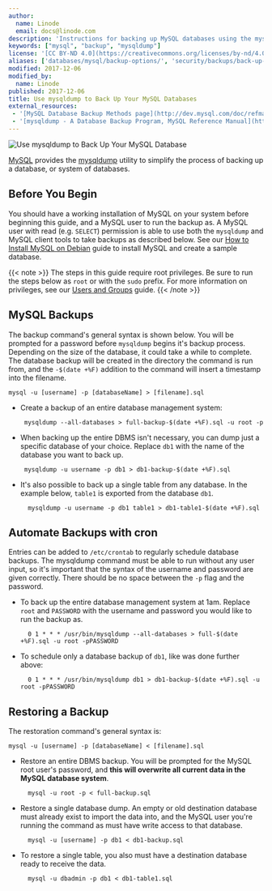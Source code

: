 ```yaml
---
author:
  name: Linode
  email: docs@linode.com
description: 'Instructions for backing up MySQL databases using the mysqldump tool.'
keywords: ["mysql", "backup", "mysqldump"]
license: '[CC BY-ND 4.0](https://creativecommons.org/licenses/by-nd/4.0)'
aliases: ['databases/mysql/backup-options/', 'security/backups/back-up-your-mysql-databases/','databases/mysql/back-up-your-mysql-databases/']
modified: 2017-12-06
modified_by:
  name: Linode
published: 2017-12-06
title: Use mysqldump to Back Up Your MySQL Databases
external_resources:
 - '[MySQL Database Backup Methods page](http://dev.mysql.com/doc/refman/5.1/en/backup-methods.html)'
 - '[mysqldump - A Database Backup Program, MySQL Reference Manual](https://dev.mysql.com/doc/refman/5.7/en/mysqldump.html)'
---
```


![Use mysqldump to Back Up Your MySQL Database](/docs/assets/back_up_your_mysql-databases.png "Use mysqldump to Back Up Your MySQL Database")

[MySQL](http://www.mysql.com/) provides the [mysqldump](https://dev.mysql.com/doc/refman/5.7/en/mysqldump.html) utility to simplify the process of backing up a database, or system of databases. 


## Before You Begin

You should have a working installation of MySQL on your system before beginning this guide, and a MySQL user to run the backup as. A MySQL user with read (e.g. `SELECT`) permission is able to use both the `mysqldump` and MySQL client tools to take backups as described below. See our [How to Install MySQL on Debian](docs/databases/mysql/how-to-install-mysql-on-debian-8/) guide to install MySQL and create a sample database.

{{< note >}}
The steps in this guide require root privileges. Be sure to run the steps below as `root` or with the `sudo` prefix. For more information on privileges, see our [Users and Groups](/docs/tools-reference/linux-users-and-groups) guide.
{{< /note >}}

## MySQL Backups

The backup command's general syntax is shown below. You will be prompted for a password before `mysqldump` begins it's backup process. Depending on the size of the database, it could take a while to complete. The database backup will be created in the directory the command is run from, and the `-$(date +%F)` addition to the command will insert a timestamp into the filename.

    mysql -u [username] -p [databaseName] > [filename].sql

 - Create a backup of an entire database management system:

        mysqldump --all-databases > full-backup-$(date +%F).sql -u root -p

 - When backing up the entire DBMS isn't necessary, you can dump just a specific database of your choice. Replace `db1` with the name of the database you want to back up.

        mysqldump -u username -p db1 > db1-backup-$(date +%F).sql

- It's also possible to back up a single table from any database. In the example below, `table1` is exported from the database `db1`.

        mysqldump -u username -p db1 table1 > db1-table1-$(date +%F).sql

## Automate Backups with cron

Entries can be added to `/etc/crontab` to regularly schedule database backups. The mysqldump command must be able to run without any user input, so it's important that the syntax of the username and password are given correctly. There should be no space between the `-p` flag and the password.

- To back up the entire database management system at 1am. Replace `root` and `PASSWORD` with the username and password you would like to run the backup as.

        0 1 * * * /usr/bin/mysqldump --all-databases > full-$(date +%F).sql -u root -pPASSWORD

- To schedule only a database backup of `db1`, like was done further above:

        0 1 * * * /usr/bin/mysqldump db1 > db1-backup-$(date +%F).sql -u root -pPASSWORD

## Restoring a Backup

The restoration command's general syntax is:

    mysql -u [username] -p [databaseName] < [filename].sql

- Restore an entire DBMS backup. You will be prompted for the MySQL root user's password, and **this will overwrite all current data in the MySQL database system**.

        mysql -u root -p < full-backup.sql

- Restore a single database dump. An empty or old destination database must already exist to import the data into, and the MySQL user you're running the command as must have write access to that database.

        mysql -u [username] -p db1 < db1-backup.sql

- To restore a single table, you also must have a destination database ready to receive the data.

        mysql -u dbadmin -p db1 < db1-table1.sql
